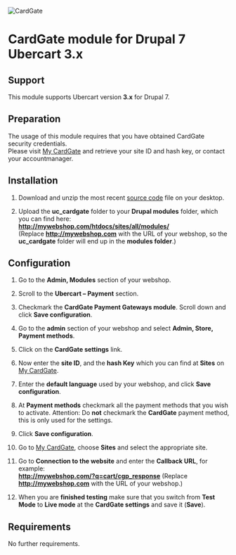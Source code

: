 ![CardGate](https://cdn.curopayments.net/thumb/200/logos/cardgate.png)

# CardGate module for Drupal 7 Ubercart 3.x

## Support

This module supports Ubercart version **3.x** for Drupal 7.

## Preparation

The usage of this module requires that you have obtained CardGate security credentials.  
Please visit [My CardGate](https://my.cardgate.com/) and retrieve your site ID and hash key, or contact your accountmanager.

## Installation

1. Download and unzip the most recent [source code](https://github.com/cardgate/drupal-ubercart/releases) file on your desktop.

2. Upload the **uc_cardgate** folder to your **Drupal modules** folder, which you can find here:  
   **http://mywebshop.com/htdocs/sites/all/modules/**  
   (Replace **http://mywebshop.com** with the URL of your webshop, so the **uc_cardgate** folder will end up in the **modules folder**.)


## Configuration

1. Go to the **Admin, Modules** section of your webshop.
   
2. Scroll to the **Ubercart – Payment** section.

3. Checkmark the **CardGate Payment Gateways module**.
   Scroll down and click **Save configuration**.
   
4. Go to the **admin** section of your webshop and select **Admin, Store, Payment methods**.

5. Click on the **CardGate settings** link.

6. Now enter the **site ID**, and the **hash Key** which you can find at **Sites** on [My CardGate](https://my.cardgate.com/). 

7. Enter the **default language** used by your webshop, and click **Save configuration**.

8. At **Payment methods** checkmark all the payment methods that you wish to activate.
   Attention: Do **not** checkmark the **CardGate** payment method, this is only used for the settings.
   
9. Click **Save configuration**.
   
10. Go to [My CardGate](https://my.cardgate.com/), choose **Sites** and select the appropriate site.

11. Go to **Connection to the website** and enter the **Callback URL**, for example:  
    **http://mywebshop.com/?q=cart/cgp_response**
    (Replace **http://mywebshop.com** with the URL of your webshop.)

12. When you are **finished testing** make sure that you switch from **Test Mode** to **Live mode** at the **CardGate settings** and save it (**Save**).
    
## Requirements

No further requirements.
